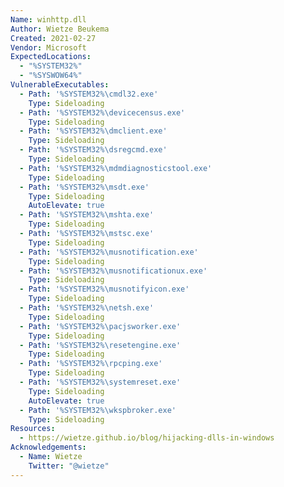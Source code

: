 ```yaml
---
Name: winhttp.dll
Author: Wietze Beukema
Created: 2021-02-27
Vendor: Microsoft
ExpectedLocations:
  - "%SYSTEM32%"
  - "%SYSWOW64%"
VulnerableExecutables:
  - Path: '%SYSTEM32%\cmdl32.exe'
    Type: Sideloading
  - Path: '%SYSTEM32%\devicecensus.exe'
    Type: Sideloading
  - Path: '%SYSTEM32%\dmclient.exe'
    Type: Sideloading
  - Path: '%SYSTEM32%\dsregcmd.exe'
    Type: Sideloading
  - Path: '%SYSTEM32%\mdmdiagnosticstool.exe'
    Type: Sideloading
  - Path: '%SYSTEM32%\msdt.exe'
    Type: Sideloading
    AutoElevate: true
  - Path: '%SYSTEM32%\mshta.exe'
    Type: Sideloading
  - Path: '%SYSTEM32%\mstsc.exe'
    Type: Sideloading
  - Path: '%SYSTEM32%\musnotification.exe'
    Type: Sideloading
  - Path: '%SYSTEM32%\musnotificationux.exe'
    Type: Sideloading
  - Path: '%SYSTEM32%\musnotifyicon.exe'
    Type: Sideloading
  - Path: '%SYSTEM32%\netsh.exe'
    Type: Sideloading
  - Path: '%SYSTEM32%\pacjsworker.exe'
    Type: Sideloading
  - Path: '%SYSTEM32%\resetengine.exe'
    Type: Sideloading
  - Path: '%SYSTEM32%\rpcping.exe'
    Type: Sideloading
  - Path: '%SYSTEM32%\systemreset.exe'
    Type: Sideloading
    AutoElevate: true
  - Path: '%SYSTEM32%\wkspbroker.exe'
    Type: Sideloading
Resources:
  - https://wietze.github.io/blog/hijacking-dlls-in-windows
Acknowledgements:
  - Name: Wietze
    Twitter: "@wietze"
---
```


